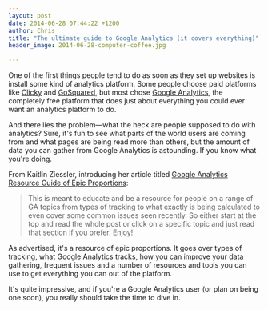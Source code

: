 ```yaml
---
layout: post
date: 2014-06-28 07:44:22 +1200
author: Chris
title: "The ultimate guide to Google Analytics (it covers everything)"
header_image: 2014-06-28-computer-coffee.jpg

---
```


One of the first things people tend to do as soon as they set up websites is install some kind of analytics platform. Some people choose paid platforms like [Clicky](http://clicky.com/) and [GoSquared](https://www.gosquared.com/), but most chose [Google Analytics](http://www.google.com/analytics/), the completely free platform that does just about everything you could ever want an analytics platform to do. 

And there lies the problem—what the heck are people supposed to do with analytics? Sure, it's fun to see what parts of the world users are coming from and what pages are being read more than others, but the amount of data you can gather from Google Analytics is astounding. If you know what you're doing. 

From Kaitlin Ziessler, introducing her article titled [Google Analytics Resource Guide of Epic Proportions](http://builtvisible.com/google-analytics-resource-guide/?utm_content=bufferaf916&utm_medium=social&utm_source=twitter.com&utm_campaign=buffer):

>This is meant to educate and be a resource for people on a range of GA topics from types of tracking to what exactly is being calculated to even cover some common issues seen recently. So either start at the top and read the whole post or click on a specific topic and just read that section if you prefer. Enjoy!

As advertised, it's a resource of epic proportions. It goes over types of tracking, what Google Analytics tracks, how you can improve your data gathering, frequent issues and a number of resources and tools you can use to get everything you can out of the platform. 

It's quite impressive, and if you're a Google Analytics user (or plan on being one soon), you really should take the time to dive in.